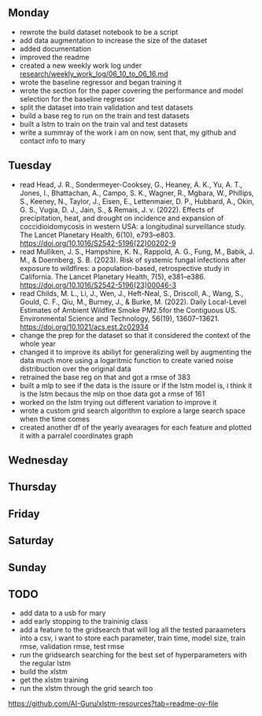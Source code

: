 ## Monday

- rewrote the build dataset notebook to be a script
- add data augmentation to increase the size of the dataset
- added documentation
- improved the readme
- created a new weekly work log under [research/weekly_work_log/06_10_to_06_16.md](06_10_to_06_16.md) 
- wrote the baseline regressor and began training it
- wrote the section for the paper covering the performance and model selection for the baseline regressor
- split the dataset into train validation and test datasets
- build a base reg to run on the train and test datasets
- built a lstm to train on the train val and test datasets
- write a summray of the work i am on now, sent that, my github and contact info to mary

## Tuesday
- read Head, J. R., Sondermeyer-Cooksey, G., Heaney, A. K., Yu, A. T., Jones, I., Bhattachan, A., Campo, S. K., Wagner, R., Mgbara, W., Phillips, S., Keeney, N., Taylor, J., Eisen, E., Lettenmaier, D. P., Hubbard, A., Okin, G. S., Vugia, D. J., Jain, S., & Remais, J. v. (2022). Effects of precipitation, heat, and drought on incidence and expansion of coccidioidomycosis in western USA: a longitudinal surveillance study. The Lancet Planetary Health, 6(10), e793–e803. https://doi.org/10.1016/S2542-5196(22)00202-9
- read Mulliken, J. S., Hampshire, K. N., Rappold, A. G., Fung, M., Babik, J. M., & Doernberg, S. B. (2023). Risk of systemic fungal infections after exposure to wildfires: a population-based, retrospective study in California. The Lancet Planetary Health, 7(5), e381–e386. https://doi.org/10.1016/S2542-5196(23)00046-3
- read Childs, M. L., Li, J., Wen, J., Heft-Neal, S., Driscoll, A., Wang, S., Gould, C. F., Qiu, M., Burney, J., & Burke, M. (2022). Daily Local-Level Estimates of Ambient Wildfire Smoke PM2.5for the Contiguous US. Environmental Science and Technology, 56(19), 13607–13621. https://doi.org/10.1021/acs.est.2c02934
- change the prep for the dataset so that it considered the context of the whole year
- changed it to improve its abiliyt for generalizing well by augmenting  the data much more using a  logaritmic function to create varied noise distribuction over the original data
- retrained the base reg on that and got a rmse of 383
- built a mlp to see if the data is the issure or if the lstm model is, i think it is the lstm becaus the mlp on thoe data got a rmse of 161
- worked on the lstm trying out different variation to improve it
- wrote a custom grid search algorithm to explore a large search space when the time comes
- created another df of the yearly avearages for each feature and plotted it with a parralel coordinates graph

## Wednesday

## Thursday


## Friday 

## Saturday 

## Sunday

## TODO

- add data to a usb for mary
- add early stopping to the traininig class 
- add a feature to the gridsearch that will log all the tested paraameters into a csv, i want to store each parameter, train time, model size, train rmse, validation rmse, test rmse
- run the gridsearch searching for the best set of hyperparameters with the regular lstm
- build the xlstm
- get the xlstm training 
- run the xlstm through the grid search too


https://github.com/AI-Guru/xlstm-resources?tab=readme-ov-file

